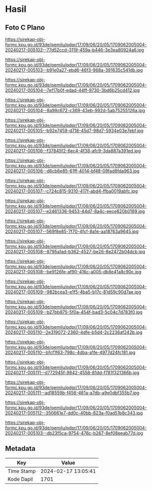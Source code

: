 # Hasil

## Foto C Plano

https://sirekap-obj-formc.kpu.go.id/93de/pemilu/pdpr/17/09/06/20/05/1709062005004-20240217-005102--77d52ccd-3119-459a-b446-3e3ea80924a6.jpg

https://sirekap-obj-formc.kpu.go.id/93de/pemilu/pdpr/17/09/06/20/05/1709062005004-20240217-005103--b91e0a27-ebd6-46f3-968a-391635c541db.jpg

https://sirekap-obj-formc.kpu.go.id/93de/pemilu/pdpr/17/09/06/20/05/1709062005004-20240217-005104--7ef17b0f-edad-44ff-9730-3bd6b25cd412.jpg

https://sirekap-obj-formc.kpu.go.id/93de/pemilu/pdpr/17/09/06/20/05/1709062005004-20240217-005104--8a98c672-c369-43eb-992d-5ab75255126a.jpg

https://sirekap-obj-formc.kpu.go.id/93de/pemilu/pdpr/17/09/06/20/05/1709062005004-20240217-005105--b92e7459-d718-45d7-98d7-5934e03e7ebf.jpg

https://sirekap-obj-formc.kpu.go.id/93de/pemilu/pdpr/17/09/06/20/05/1709062005004-20240217-005106--f37845f2-6ec4-4f38-afc9-3da887a391ed.jpg

https://sirekap-obj-formc.kpu.go.id/93de/pemilu/pdpr/17/09/06/20/05/1709062005004-20240217-005106--d6cb6e85-61ff-4014-bf48-09fad8fda963.jpg

https://sirekap-obj-formc.kpu.go.id/93de/pemilu/pdpr/17/09/06/20/05/1709062005004-20240217-005107--c724c815-9310-417f-abd4-ffba0019abfc.jpg

https://sirekap-obj-formc.kpu.go.id/93de/pemilu/pdpr/17/09/06/20/05/1709062005004-20240217-005107--e2461336-9453-44d7-8a4c-eece620b0189.jpg

https://sirekap-obj-formc.kpu.go.id/93de/pemilu/pdpr/17/09/06/20/05/1709062005004-20240217-005107--569f8e85-7f70-4fcf-8a1e-aa18763a9645.jpg

https://sirekap-obj-formc.kpu.go.id/93de/pemilu/pdpr/17/09/06/20/05/1709062005004-20240217-005108--8795a1ad-b362-4527-be26-8e2472b04dcb.jpg

https://sirekap-obj-formc.kpu.go.id/93de/pemilu/pdpr/17/09/06/20/05/1709062005004-20240217-005108--be9126fe-af90-416c-a005-db8e41a8c90c.jpg

https://sirekap-obj-formc.kpu.go.id/93de/pemilu/pdpr/17/09/06/20/05/1709062005004-20240217-005109--982bcea3-e1f5-4ba5-b17c-81d59c90d7ae.jpg

https://sirekap-obj-formc.kpu.go.id/93de/pemilu/pdpr/17/09/06/20/05/1709062005004-20240217-005109--b27bb875-5f0a-454f-bad3-5c04c7d783f0.jpg

https://sirekap-obj-formc.kpu.go.id/93de/pemilu/pdpr/17/09/06/20/05/1709062005004-20240217-005110--2e319072-2360-4dfe-b5d4-2c2236af242b.jpg

https://sirekap-obj-formc.kpu.go.id/93de/pemilu/pdpr/17/09/06/20/05/1709062005004-20240217-005110--bfcf1f63-798c-4dba-a1fe-4977d24fc181.jpg

https://sirekap-obj-formc.kpu.go.id/93de/pemilu/pdpr/17/09/06/20/05/1709062005004-20240217-005111--d772945f-9842-4558-81dd-f781f321366b.jpg

https://sirekap-obj-formc.kpu.go.id/93de/pemilu/pdpr/17/09/06/20/05/1709062005004-20240217-005111--ad18559b-f456-461a-a7db-a9e0dbf355b7.jpg

https://sirekap-obj-formc.kpu.go.id/93de/pemilu/pdpr/17/09/06/20/05/1709062005004-20240217-005112--350661e7-dd0c-40bb-823a-f0ad51b8c343.jpg

https://sirekap-obj-formc.kpu.go.id/93de/pemilu/pdpr/17/09/06/20/05/1709062005004-20240217-005103--db23f5ca-9754-476c-b267-8ef08eeab77d.jpg


## Metadata

| Key        | Value               |
| ---------- | ------------------- |
| Time Stamp | 2024-02-17 13:05:41 |
| Kode Dapil | 1701                |



